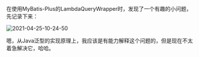 在使用MyBatis-Plus的LambdaQueryWrapper时，发现了一个有趣的小问题，先记录下来：

![2021-04-25-10-24-50](https://junjie2018sz.oss-cn-shenzhen.aliyuncs.com/images/2021-04-25-10-24-50.png)

嗯，从Java泛型的实现原理上，我应该是有能力解释这个问题的，但是现在不太着急解决它，哈哈。